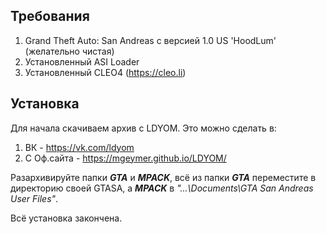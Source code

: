 ## Требования
1. Grand Theft Auto: San Andreas с версией 1.0 US 'HoodLum' (желательно чистая)
2. Установленный ASI Loader
3. Установленный CLEO4 (https://cleo.li)

## Установка
Для начала скачиваем архив с LDYOM. Это можно сделать в:

1. ВК - https://vk.com/ldyom
2. C Оф.сайта - https://mgeymer.github.io/LDYOM/

Разархивируйте папки ***GTA*** и ***MPACK***, всё из папки ***GTA*** переместите в директорию своей GTASA, а ***MPACK*** в *"...\Documents\GTA San Andreas User Files"*.

Всё установка закончена.